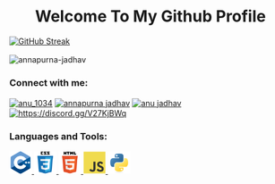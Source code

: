 <h1 align="center">Welcome To My Github Profile</h1> 

<a href="https://git.io/streak-stats"><img src="https://streak-stats.demolab.com?user=Annapurna-Jadhav&theme=dark&border_radius=0.3&card_width=500" alt="GitHub Streak" /></a>



<p><img align="center" src="https://github-readme-stats.vercel.app/api/top-langs?username=annapurna-jadhav&show_icons=true&locale=en&layout=compact" alt="annapurna-jadhav" /></p>





<!--<p><img align="center" src="https://leetcard.jacoblin.cool/anu_jadhav?animation=false" alt="anu_jadhav" </p>-->






<h3 align="left">Connect with me:</h3>
<p align="left">
    <a href="https://twitter.com/anu_1034" target="blank"><img align="center"
            src="https://raw.githubusercontent.com/rahuldkjain/github-profile-readme-generator/master/src/images/icons/Social/twitter.svg"
            alt="anu_1034" height="30" width="40" /></a>
    <a href="https://linkedin.com/in/Annapurna Jadhav" target="blank"><img align="center"
            src="https://raw.githubusercontent.com/rahuldkjain/github-profile-readme-generator/master/src/images/icons/Social/linked-in-alt.svg"
            alt="annapurna jadhav" height="30" width="40" /></a>
<!--     <a href="https://instagram.com/anu__jadhav3" target="blank"><img align="center" -->
<!--             src="https://raw.githubusercontent.com/rahuldkjain/github-profile-readme-generator/master/src/images/icons/Social/instagram.svg" -->
<!--             alt="anu__jadhav3" height="30" width="40" /></a> -->
    <a href="https://medium.com/anu jadhav" target="blank"><img align="center"
            src="https://raw.githubusercontent.com/rahuldkjain/github-profile-readme-generator/master/src/images/icons/Social/medium.svg"
            alt="anu jadhav" height="30" width="40" /></a>
<!--     <a href="https://www.leetcode.com/anu_jadhav" target="blank"><img align="center" -->
<!--             src="https://raw.githubusercontent.com/rahuldkjain/github-profile-readme-generator/master/src/images/icons/Social/leet-code.svg" -->
<!--             alt="anu_jadhav" height="30" width="40" /></a> -->
<!--     <a href="https://www.hackerearth.com/@anu_jadhav" target="blank"><img align="center" -->
<!--             src="https://raw.githubusercontent.com/rahuldkjain/github-profile-readme-generator/master/src/images/icons/Social/hackerearth.svg" -->
<!--             alt="@anu_jadhav" height="30" width="40" /></a> -->
    <a href="https://discord.gg/https://discord.gg/V27KjBWq" target="blank"><img align="center"
            src="https://raw.githubusercontent.com/rahuldkjain/github-profile-readme-generator/master/src/images/icons/Social/discord.svg"
            alt="https://discord.gg/V27KjBWq" height="30" width="40" /></a>
</p>

<h3 align="left">Languages and Tools:</h3>
<p align="left"> <a href="https://www.w3schools.com/cpp/" target="_blank" rel="noreferrer"> <img
            src="https://raw.githubusercontent.com/devicons/devicon/master/icons/cplusplus/cplusplus-original.svg"
            alt="cplusplus" width="40" height="40" /> </a> <a href="https://www.w3schools.com/css/" target="_blank"
        rel="noreferrer"> <img
            src="https://raw.githubusercontent.com/devicons/devicon/master/icons/css3/css3-original-wordmark.svg"
            alt="css3" width="40" height="40" /> </a> <a href="https://www.w3.org/html/" target="_blank"
        rel="noreferrer"> <img
            src="https://raw.githubusercontent.com/devicons/devicon/master/icons/html5/html5-original-wordmark.svg"
            alt="html5" width="40" height="40" /> </a> <a href="https://developer.mozilla.org/en-US/docs/Web/JavaScript"
        target="_blank" rel="noreferrer"> <img
            src="https://raw.githubusercontent.com/devicons/devicon/master/icons/javascript/javascript-original.svg"
            alt="javascript" width="40" height="40" /> </a> <a href="https://www.python.org" target="_blank"
        rel="noreferrer"><img
            src="https://raw.githubusercontent.com/devicons/devicon/master/icons/python/python-original.svg"
            alt="python" width="40" height="40" /> 
            </a> 
<!--     <a href="https://reactjs.org/" target="_blank" rel="noreferrer"> -->
<!--         <img src="https://raw.githubusercontent.com/devicons/devicon/master/icons/react/react-original-wordmark.svg" -->
<!--             alt="react" width="40" height="40" /> </a> -->
<!--     <a href="https://tailwindcss.com/" target="_blank" -->
<!--         rel="noreferrer"> <img src="https://www.vectorlogo.zone/logos/tailwindcss/tailwindcss-icon.svg" alt="tailwind" -->
<!--             width="40" height="40" /> </a> </p> -->





